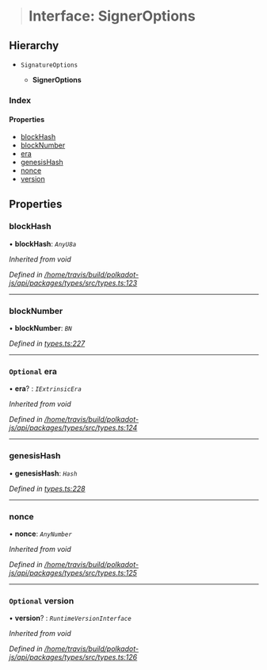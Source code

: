 > # Interface: SignerOptions

## Hierarchy

* `SignatureOptions`

  * **SignerOptions**

### Index

#### Properties

* [blockHash](_types_.signeroptions.md#blockhash)
* [blockNumber](_types_.signeroptions.md#blocknumber)
* [era](_types_.signeroptions.md#optional-era)
* [genesisHash](_types_.signeroptions.md#genesishash)
* [nonce](_types_.signeroptions.md#nonce)
* [version](_types_.signeroptions.md#optional-version)

## Properties

###  blockHash

• **blockHash**: *`AnyU8a`*

*Inherited from void*

*Defined in [/home/travis/build/polkadot-js/api/packages/types/src/types.ts:123](https://github.com/polkadot-js/api/blob/0196829/packages/types/src/types.ts#L123)*

___

###  blockNumber

• **blockNumber**: *`BN`*

*Defined in [types.ts:227](https://github.com/polkadot-js/api/blob/0196829/packages/api/src/types.ts#L227)*

___

### `Optional` era

• **era**? : *`IExtrinsicEra`*

*Inherited from void*

*Defined in [/home/travis/build/polkadot-js/api/packages/types/src/types.ts:124](https://github.com/polkadot-js/api/blob/0196829/packages/types/src/types.ts#L124)*

___

###  genesisHash

• **genesisHash**: *`Hash`*

*Defined in [types.ts:228](https://github.com/polkadot-js/api/blob/0196829/packages/api/src/types.ts#L228)*

___

###  nonce

• **nonce**: *`AnyNumber`*

*Inherited from void*

*Defined in [/home/travis/build/polkadot-js/api/packages/types/src/types.ts:125](https://github.com/polkadot-js/api/blob/0196829/packages/types/src/types.ts#L125)*

___

### `Optional` version

• **version**? : *`RuntimeVersionInterface`*

*Inherited from void*

*Defined in [/home/travis/build/polkadot-js/api/packages/types/src/types.ts:126](https://github.com/polkadot-js/api/blob/0196829/packages/types/src/types.ts#L126)*